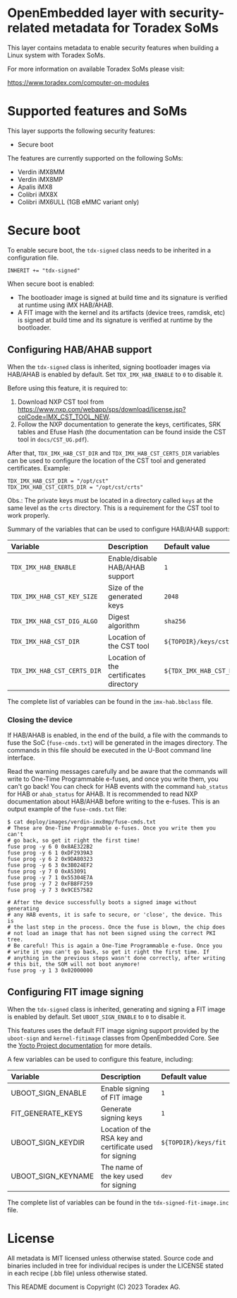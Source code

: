 # OpenEmbedded layer with security-related metadata for Toradex SoMs

This layer contains metadata to enable security features when building a
Linux system with Toradex SoMs.

For more information on available Toradex SoMs please visit:

https://www.toradex.com/computer-on-modules

# Supported features and SoMs

This layer supports the following security features:

- Secure boot

The features are currently supported on the following SoMs:

- Verdin iMX8MM
- Verdin iMX8MP
- Apalis iMX8
- Colibri iMX8X
- Colibri iMX6ULL (1GB eMMC variant only)

# Secure boot

To enable secure boot, the `tdx-signed` class needs to be inherited in a configuration file.

```
INHERIT += "tdx-signed"
```

When secure boot is enabled:

- The bootloader image is signed at build time and its signature is verified at runtime using iMX HAB/AHAB.
- A FIT image with the kernel and its artifacts (device trees, ramdisk, etc) is signed at build time and its signature is verified at runtime by the bootloader.

## Configuring HAB/AHAB support

When the `tdx-signed` class is inherited, signing bootloader images via HAB/AHAB is enabled by default. Set `TDX_IMX_HAB_ENABLE` to `0` to disable it.

Before using this feature, it is required to:

1. Download NXP CST tool from https://www.nxp.com/webapp/sps/download/license.jsp?colCode=IMX_CST_TOOL_NEW.
2. Follow the NXP documentation to generate the keys, certificates, SRK tables and Efuse Hash (the documentation can be found inside the CST tool in `docs/CST_UG.pdf`).

After that, `TDX_IMX_HAB_CST_DIR` and `TDX_IMX_HAB_CST_CERTS_DIR` variables can be used to configure the location of the CST tool and generated certificates. Example:

```
TDX_IMX_HAB_CST_DIR = "/opt/cst"
TDX_IMX_HAB_CST_CERTS_DIR = "/opt/cst/crts"
```

Obs.: The private keys must be located in a directory called `keys` at the same level as the `crts` directory. This is a requirement for the CST tool to work properly.

Summary of the variables that can be used to configure HAB/AHAB support:

| Variable | Description | Default value |
| :------- | :---------- | :------------ |
| `TDX_IMX_HAB_ENABLE` | Enable/disable HAB/AHAB support | `1` |
| `TDX_IMX_HAB_CST_KEY_SIZE` | Size of the generated keys | `2048` |
| `TDX_IMX_HAB_CST_DIG_ALGO` | Digest algorithm | `sha256` |
| `TDX_IMX_HAB_CST_DIR` | Location of the CST tool | `${TOPDIR}/keys/cst` |
| `TDX_IMX_HAB_CST_CERTS_DIR` | Location of the certificates directory | `${TDX_IMX_HAB_CST_DIR}/crts` |

The complete list of variables can be found in the `imx-hab.bbclass` file.

### Closing the device

If HAB/AHAB is enabled, in the end of the build, a file with the commands to fuse the SoC (`fuse-cmds.txt`) will be generated in the images directory. The commands in this file should be executed in the U-Boot command line interface.

Read the warning messages carefully and be aware that the commands will write to One-Time Programmable e-fuses, and once you write them, you can't go back! You can check for HAB events with the command `hab_status` for HAB or `ahab_status` for AHAB. It is recommended to read NXP documentation about HAB/AHAB before writing to the e-fuses. This is an output example of the `fuse-cmds.txt` file:

```
$ cat deploy/images/verdin-imx8mp/fuse-cmds.txt
# These are One-Time Programmable e-fuses. Once you write them you can't
# go back, so get it right the first time!
fuse prog -y 6 0 0x8AE322B2
fuse prog -y 6 1 0xDF2939A3
fuse prog -y 6 2 0x9DA80323
fuse prog -y 6 3 0x3B024EF2
fuse prog -y 7 0 0xA53091
fuse prog -y 7 1 0x55304E7A
fuse prog -y 7 2 0xFB8FF259
fuse prog -y 7 3 0x9CE57582

# After the device successfully boots a signed image without generating
# any HAB events, it is safe to secure, or 'close', the device. This is
# the last step in the process. Once the fuse is blown, the chip does
# not load an image that has not been signed using the correct PKI tree.
# Be careful! This is again a One-Time Programmable e-fuse. Once you
# write it you can't go back, so get it right the first time. If
# anything in the previous steps wasn't done correctly, after writing
# this bit, the SOM will not boot anymore!
fuse prog -y 1 3 0x02000000
```

## Configuring FIT image signing

When the `tdx-signed` class is inherited, generating and signing a FIT image is enabled by default. Set `UBOOT_SIGN_ENABLE` to `0` to disable it.

This features uses the default FIT image signing support provided by the `uboot-sign` and `kernel-fitimage` classes from OpenEmbedded Core. See the [Yocto Project documentation](https://docs.yoctoproject.org/ref-manual/classes.html#kernel-fitimage) for more details.

A few variables can be used to configure this feature, including:

| Variable | Description | Default value |
| :------- | :---------- | :------------ |
| UBOOT_SIGN_ENABLE | Enable signing of FIT image | `1` |
| FIT_GENERATE_KEYS | Generate signing keys | `1` |
| UBOOT_SIGN_KEYDIR | Location of the RSA key and certificate used for signing | `${TOPDIR}/keys/fit` |
| UBOOT_SIGN_KEYNAME | The name of the key used for signing | `dev` |

The complete list of variables can be found in the `tdx-signed-fit-image.inc` file.

# License

All metadata is MIT licensed unless otherwise stated. Source code and
binaries included in tree for individual recipes is under the LICENSE
stated in each recipe (.bb file) unless otherwise stated.

This README document is Copyright (C) 2023 Toradex AG.
